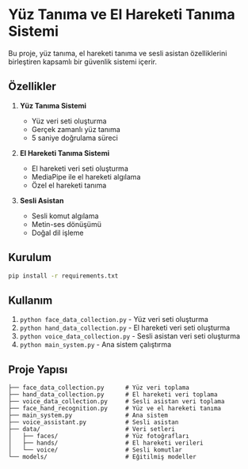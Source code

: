 # Yüz Tanıma ve El Hareketi Tanıma Sistemi

Bu proje, yüz tanıma, el hareketi tanıma ve sesli asistan özelliklerini birleştiren kapsamlı bir güvenlik sistemi içerir.

## Özellikler

1. **Yüz Tanıma Sistemi**
   - Yüz veri seti oluşturma
   - Gerçek zamanlı yüz tanıma
   - 5 saniye doğrulama süreci

2. **El Hareketi Tanıma Sistemi**
   - El hareketi veri seti oluşturma
   - MediaPipe ile el hareketi algılama
   - Özel el hareketi tanıma

3. **Sesli Asistan**
   - Sesli komut algılama
   - Metin-ses dönüşümü
   - Doğal dil işleme

## Kurulum

```bash
pip install -r requirements.txt
```

## Kullanım

1. `python face_data_collection.py` - Yüz veri seti oluşturma
2. `python hand_data_collection.py` - El hareketi veri seti oluşturma
3. `python voice_data_collection.py` - Sesli asistan veri seti oluşturma
4. `python main_system.py` - Ana sistem çalıştırma

## Proje Yapısı

```
├── face_data_collection.py      # Yüz veri toplama
├── hand_data_collection.py      # El hareketi veri toplama
├── voice_data_collection.py     # Sesli asistan veri toplama
├── face_hand_recognition.py     # Yüz ve el hareketi tanıma
├── main_system.py               # Ana sistem
├── voice_assistant.py           # Sesli asistan
├── data/                        # Veri setleri
│   ├── faces/                   # Yüz fotoğrafları
│   ├── hands/                   # El hareketi verileri
│   └── voice/                   # Sesli komutlar
└── models/                      # Eğitilmiş modeller
``` 